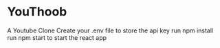 # YouThoob
A Youtube Clone
Create your .env file to store the api key
run npm install
run npm start to start the react app
